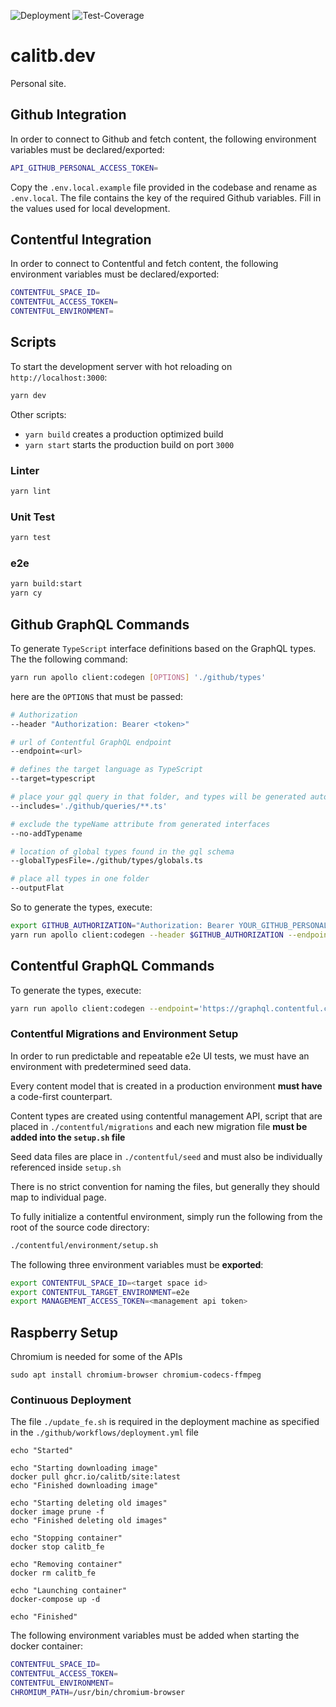 ![Deployment](https://github.com/calitb/ServerNextJS/workflows/Deployment/badge.svg)
![Test-Coverage](https://img.shields.io/endpoint?url=https://gist.githubusercontent.com/calitb/dc36939fa3358ff1c7e10fe0f91cb874/raw/calitbdev-test-coverage.json)

# calitb.dev

Personal site.

## Github Integration

In order to connect to Github and fetch content, the following environment variables must be declared/exported:

```bash
API_GITHUB_PERSONAL_ACCESS_TOKEN=
```

Copy the `.env.local.example` file provided in the codebase and rename as `.env.local`. The file contains the key of the required Github variables. Fill in the values used for local development.

## Contentful Integration

In order to connect to Contentful and fetch content, the following environment variables must be declared/exported:

```bash
CONTENTFUL_SPACE_ID=
CONTENTFUL_ACCESS_TOKEN=
CONTENTFUL_ENVIRONMENT=
```

## Scripts

To start the development server with hot reloading on `http://localhost:3000`:

```bash
yarn dev
```

Other scripts:

- `yarn build` creates a production optimized build
- `yarn start` starts the production build on port `3000`

### Linter

```bash
yarn lint
```

### Unit Test

```bash
yarn test
```

### e2e

```bash
yarn build:start
yarn cy
```

## Github GraphQL Commands

To generate `TypeScript` interface definitions based on the GraphQL types. The the following command:

```bash
yarn run apollo client:codegen [OPTIONS] './github/types'
```

here are the `OPTIONS` that must be passed:

```bash
# Authorization
--header "Authorization: Bearer <token>"

# url of Contentful GraphQL endpoint
--endpoint=<url>

# defines the target language as TypeScript
--target=typescript

# place your gql query in that folder, and types will be generated automatically
--includes='./github/queries/**.ts'

# exclude the typeName attribute from generated interfaces
--no-addTypename

# location of global types found in the gql schema
--globalTypesFile=./github/types/globals.ts

# place all types in one folder
--outputFlat
```

So to generate the types, execute:

```bash
export GITHUB_AUTHORIZATION="Authorization: Bearer YOUR_GITHUB_PERSONAL_TOKEN"
yarn run apollo client:codegen --header $GITHUB_AUTHORIZATION --endpoint='https://api.github.com/graphql' --target=typescript  --includes='./github/queries/**.ts' --no-addTypename --globalTypesFile=./github/types/globals.ts --outputFlat  './github/types'
```

## Contentful GraphQL Commands

To generate the types, execute:

```bash
yarn run apollo client:codegen --endpoint='https://graphql.contentful.com/content/v1/spaces/YOUR_SPACE_ID/environments/YOUR_ENVIRONMENT?access_token=YOUR_TOKEN' --target=typescript  --includes='./contentful/queries/**.ts' --no-addTypename --globalTypesFile=./contentful/types/globals.ts --outputFlat  './contentful/types'
```

### Contentful Migrations and Environment Setup

In order to run predictable and repeatable e2e UI tests, we must have an environment with predetermined seed data.

Every content model that is created in a production environment **must have** a code-first counterpart.

Content types are created using contentful management API, script that are placed in `./contentful/migrations` and each new migration file **must be added into the `setup.sh` file**

Seed data files are place in `./contentful/seed` and must also be individually referenced inside `setup.sh`

There is no strict convention for naming the files, but generally they should map to individual page.

To fully initialize a contentful environment, simply run the following from the root of the source code directory:

```bash
./contentful/environment/setup.sh
```

The following three environment variables must be **exported**:

```bash
export CONTENTFUL_SPACE_ID=<target space id>
export CONTENTFUL_TARGET_ENVIRONMENT=e2e
export MANAGEMENT_ACCESS_TOKEN=<management api token>
```

## Raspberry Setup

Chromium is needed for some of the APIs

```
sudo apt install chromium-browser chromium-codecs-ffmpeg
```

### Continuous Deployment

The file `./update_fe.sh` is required in the deployment machine as specified in the `./github/workflows/deployment.yml` file

```
echo "Started"

echo "Starting downloading image"
docker pull ghcr.io/calitb/site:latest
echo "Finished downloading image"

echo "Starting deleting old images"
docker image prune -f
echo "Finished deleting old images"

echo "Stopping container"
docker stop calitb_fe

echo "Removing container"
docker rm calitb_fe

echo "Launching container"
docker-compose up -d

echo "Finished"
```

The following environment variables must be added when starting the docker container:

```bash
CONTENTFUL_SPACE_ID=
CONTENTFUL_ACCESS_TOKEN=
CONTENTFUL_ENVIRONMENT=
CHROMIUM_PATH=/usr/bin/chromium-browser
```
